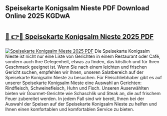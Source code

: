 ## Speisekarte Konigsalm Nieste PDF Download Online 2025 KGDwA

# <h2><a href="http://gcd3hbg.nevu.top/?p=Speisekarte+Konigsalm+Nieste">🔗 👉🔴 Speisekarte Konigsalm Nieste 2025 PDF</a></h2>

[![Speisekarte Konigsalm Nieste 2025 PDF](https://i.imgur.com/dBaPXMq.png)](http://gcd3hbg.nevu.top/?p=Speisekarte+Konigsalm+Nieste)
Die Speisekarte Konigsalm Nieste ist nicht nur eine Liste von Gerichten in einem Restaurant oder Café, sondern auch Ihre Gelegenheit, etwas zu finden, das köstlich und für Ihren Geschmack geeignet ist. Wenn Sie nach einem leichten und frischen Gericht suchen, empfehlen wir Ihnen, unseren Salatbereich auf der Speisekarte Konigsalm Nieste zu besuchen. Für Fleischliebhaber gibt es auf unserer Speisekarte Konigsalm Nieste eine Auswahl an Gerichten: Rindfleisch, Schweinefleisch, Huhn und Fisch. Unseren Auserwählten bieten wir Gourmet-Gerichte wie Schaschlik und Steak an, die auf frischem Feuer zubereitet werden. In jedem Fall sind wir bereit, Ihnen bei der Auswahl der Speisen auf der Speisekarte Konigsalm Nieste zu helfen und Ihnen einen komfortablen und komfortablen Service zu bieten.
